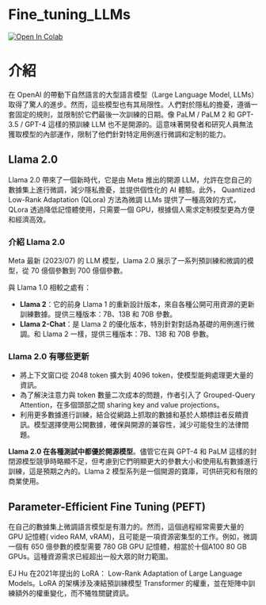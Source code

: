 # Fine_tuning_LLMs

[![Open In Colab](https://colab.research.google.com/assets/colab-badge.svg)](https://colab.research.google.com/github/f901107/Fine_tuning_LLMs/blob/main/Fine_tune_Llama_2_in_Google_Colab.ipynb)

# 介紹

在 OpenAI 的帶動下自然語言的大型語言模型（Large Language Model, LLMs）取得了驚人的進步。然而，這些模型也有其局限性。人們對於隱私的擔憂，遵循一套固定的規則，並限制於它們最後一次訓練的日期。像 PaLM / PaLM 2 和 GPT-3.5 / GPT-4 這樣的預訓練 LLM 也不是開源的。這意味著開發者和研究人員無法獲取模型的內部運作，限制了他們針對特定用例進行微調和定制的能力。

## Llama 2.0

Llama 2.0 帶來了一個新時代，它是由 Meta 推出的開源 LLM，允許在您自己的數據集上進行微調，減少隱私擔憂，並提供個性化的 AI 體驗。此外， Quantized Low-Rank Adaptation (QLora) 方法為微調 LLMs 提供了一種高效的方式，QLora 透過降低記憶體使用，只需要一個 GPU，根據個人需求定制模型更為方便和經濟高效。

### 介紹 Llama 2.0

Meta 最新 (2023/07) 的 LLM 模型，Llama 2.0 展示了一系列預訓練和微調的模型，從 70 億個參數到 700 億個參數。

與 Llama 1.0 相較之處有：

- **Llama 2**：它的前身 Llama 1 的重新設計版本，來自各種公開可用資源的更新訓練數據。提供三種版本：7B、13B 和 70B 參數。
- **Llama 2-Chat**：是 Llama 2 的優化版本，特別針對對話為基礎的用例進行微調。和 Llama 2 一樣，提供三種版本：7B、13B 和 70B 參數。

### Llama 2.0 有哪些更新

- 將上下文窗口從 2048 token 擴大到 4096 token，使模型能夠處理更大量的資訊。
- 為了解決注意力與 token 數量二次成本的問題，作者引入了 Grouped-Query Attention，在多個頭部之間 sharing key and value projections。
- 利用更多數據進行訓練，結合從網路上抓取的數據和基於人類標註者反饋資訊。模型選擇使用公開數據，確保與開源的兼容性，減少可能發生的法律問題。

**Llama 2.0 在各種測試中都優於開源模型**。儘管它在與 GPT-4 和 PaLM 這樣的封閉源模型競爭時略顯不足，但考慮到它們明顯更大的參數大小和使用私有數據進行訓練，這是預期之內的。Llama 2 模型系列是一個開源的寶庫，可供研究和有限的商業使用。

## Parameter-Efficient Fine Tuning (PEFT)

在自己的數據集上微調語言模型是有潛力的。然而，這個過程經常需要大量的 GPU 記憶體( video RAM, vRAM)，且可能是一項資源密集型的工作。例如，微調一個有 650 億參數的模型需要 780 GB GPU 記憶體，相當於十個A100 80 GB GPUs。這種資源需求已經超出一般大眾的財力範圍。

EJ Hu 在2021年提出的 LoRA： Low-Rank Adaptation of Large Language Models。LoRA 的架構涉及凍結預訓練模型 Transformer 的權重，並在矩陣中訓練額外的權重變化，而不犧牲關鍵資訊。
